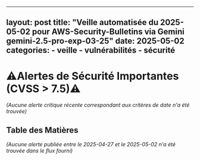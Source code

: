 
---
layout: post
title: "Veille automatisée du 2025-05-02 pour AWS-Security-Bulletins via Gemini gemini-2.5-pro-exp-03-25"
date: 2025-05-02
categories:
    - veille
    - vulnérabilités
    - sécurité
---
# ⚠️Alertes de Sécurité Importantes (CVSS > 7.5)⚠️
_(Aucune alerte critique récente correspondant aux critères de date n'a été trouvée)_

## Table des Matières
_(Aucune alerte publiée entre le 2025-04-27 et le 2025-05-02 n'a été trouvée dans le flux fourni)_